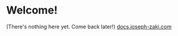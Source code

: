 # Welcome!
(There's nothing here yet. Come back later!)
[docs.joseph-zaki.com](https://docs.joseph-zaki.com/)
